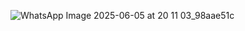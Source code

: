 

![WhatsApp Image 2025-06-05 at 20 11 03_98aae51c](https://github.com/user-attachments/assets/16c256dc-c0bb-44b0-ab67-a0d2ae77d40f)

